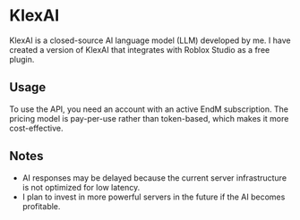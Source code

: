 # KlexAI

KlexAI is a closed-source AI language model (LLM) developed by me. I have created a version of KlexAI that integrates with Roblox Studio as a free plugin.

## Usage

To use the API, you need an account with an active EndM subscription. The pricing model is pay-per-use rather than token-based, which makes it more cost-effective.

## Notes

- AI responses may be delayed because the current server infrastructure is not optimized for low latency.
- I plan to invest in more powerful servers in the future if the AI becomes profitable.
